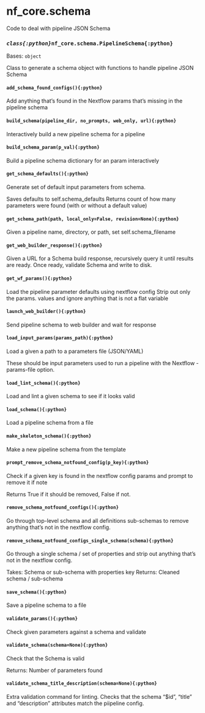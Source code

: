 # nf_core.schema

<a id="module-nf_core.schema"></a>

Code to deal with pipeline JSON Schema

### _`class{:python}`_`nf_core.schema.PipelineSchema{:python}`

Bases: `object`

Class to generate a schema object with
functions to handle pipeline JSON Schema

#### `add_schema_found_configs(){:python}`

Add anything that’s found in the Nextflow params that’s missing in the pipeline schema

#### `build_schema(pipeline_dir, no_prompts, web_only, url){:python}`

Interactively build a new pipeline schema for a pipeline

#### `build_schema_param(p_val){:python}`

Build a pipeline schema dictionary for an param interactively

#### `get_schema_defaults(){:python}`

Generate set of default input parameters from schema.

Saves defaults to self.schema_defaults
Returns count of how many parameters were found (with or without a default value)

#### `get_schema_path(path, local_only=False, revision=None){:python}`

Given a pipeline name, directory, or path, set self.schema_filename

#### `get_web_builder_response(){:python}`

Given a URL for a Schema build response, recursively query it until results are ready.
Once ready, validate Schema and write to disk.

#### `get_wf_params(){:python}`

Load the pipeline parameter defaults using nextflow config
Strip out only the params. values and ignore anything that is not a flat variable

#### `launch_web_builder(){:python}`

Send pipeline schema to web builder and wait for response

#### `load_input_params(params_path){:python}`

Load a given a path to a parameters file (JSON/YAML)

These should be input parameters used to run a pipeline with
the Nextflow -params-file option.

#### `load_lint_schema(){:python}`

Load and lint a given schema to see if it looks valid

#### `load_schema(){:python}`

Load a pipeline schema from a file

#### `make_skeleton_schema(){:python}`

Make a new pipeline schema from the template

#### `prompt_remove_schema_notfound_config(p_key){:python}`

Check if a given key is found in the nextflow config params and prompt to remove it if note

Returns True if it should be removed, False if not.

#### `remove_schema_notfound_configs(){:python}`

Go through top-level schema and all definitions sub-schemas to remove
anything that’s not in the nextflow config.

#### `remove_schema_notfound_configs_single_schema(schema){:python}`

Go through a single schema / set of properties and strip out
anything that’s not in the nextflow config.

Takes: Schema or sub-schema with properties key
Returns: Cleaned schema / sub-schema

#### `save_schema(){:python}`

Save a pipeline schema to a file

#### `validate_params(){:python}`

Check given parameters against a schema and validate

#### `validate_schema(schema=None){:python}`

Check that the Schema is valid

Returns: Number of parameters found

#### `validate_schema_title_description(schema=None){:python}`

Extra validation command for linting.
Checks that the schema “$id”, “title” and “description” attributes match the piipeline config.
